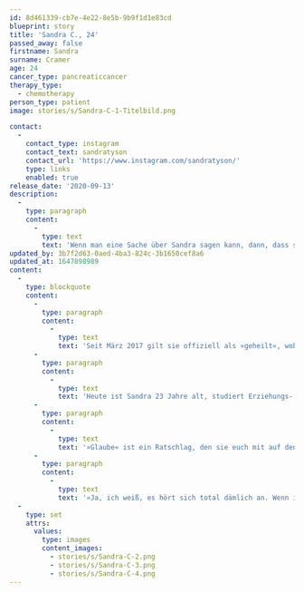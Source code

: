 ```yaml
---
id: 8d461339-cb7e-4e22-8e5b-9b9f1d1e83cd
blueprint: story
title: 'Sandra C., 24'
passed_away: false
firstname: Sandra
surname: Cramer
age: 24
cancer_type: pancreaticcancer
therapy_type:
  - chemotherapy
person_type: patient
image: stories/s/Sandra-C-1-Titelbild.png

contact:
  -
    contact_type: instagram
    contact_text: sandratyson
    contact_url: 'https://www.instagram.com/sandratyson/'
    type: links
    enabled: true
release_date: '2020-09-13'
description:
  -
    type: paragraph
    content:
      -
        type: text
        text: 'Wenn man eine Sache über Sandra sagen kann, dann, dass sie Power hat. Die Diagnose »Lymphdrüsenkrebs« erhielt Sandra im Sommer 2016, kurz nach ihrem Abitur. Während der Therapie startete sie einen YouTube-Kanal, auf dem sie ihre Geschichte mit der Welt teilt. Ehrlich, echt und emotional begleitet man sie durch ihre Erkrankung.'
updated_by: 3b7f2d63-0aed-4ba3-824c-3b1650cef8a6
updated_at: 1647898989
content:
  -
    type: blockquote
    content:
      -
        type: paragraph
        content:
          -
            type: text
            text: 'Seit März 2017 gilt sie offiziell als »geheilt«, wobei sie auch danach noch über die Folgen der Krebstherapie berichtet – wie die Themen Fruchtbarkeit, Reha, Fatigue und andere Spätfolgen. Denn geheilt sein bedeutet nicht, dass das Leben danach wie vorher weiter geht; es bedeutet Veränderung, aber auch dass man über sich hinaus gewachsen ist.'
      -
        type: paragraph
        content:
          -
            type: text
            text: 'Heute ist Sandra 23 Jahre alt, studiert Erziehungs- und Rehabilitationswissenschaften und genießt ihre Freiheit und ihr Leben in vollen Zügen. Neben dem Studium engagiert sie sich unter anderem für den Eisvogel e.V. sowie das Projekt Heldencamper, mit welchem sie schon einige Male durch Deutschland getourt ist. Sandra ist außerdem eine unserer ersten Unterstützerinnen gewesen, weswegen wir uns an dieser Stelle auch noch einmal bei ihr bedanken wollen: Danke, dass du an uns »glaubst«, Sandra!'
      -
        type: paragraph
        content:
          -
            type: text
            text: '»Glaube« ist ein Ratschlag, den sie euch mit auf den Weg geben möchte:'
      -
        type: paragraph
        content:
          -
            type: text
            text: '»Ja, ich weiß, es hört sich total dämlich an. Wenn ich das Wort ›Glaube‹ lese, denke ich direkt an etwas Religiöses, jedoch ist hiermit nicht nur das gemeint. Ihr müsst daran glauben, dass ihr wieder gesund werdet. Ihr müsst dafür kämpfen. Wenn ihr euch für die Schulmedizin entscheidet, dann glaubt auch bitte daran! Achtet darauf, was ihr bekommt und vermeidet jedes nicht nötige Medikament. Seid achtsam und überbrückt die Zeit, indem ihr auf euch achtet und vieles doppelt kontrolliert und überdenkt. Ich glaube an euch!«'
  -
    type: set
    attrs:
      values:
        type: images
        content_images:
          - stories/s/Sandra-C-2.png
          - stories/s/Sandra-C-3.png
          - stories/s/Sandra-C-4.png
---
```

